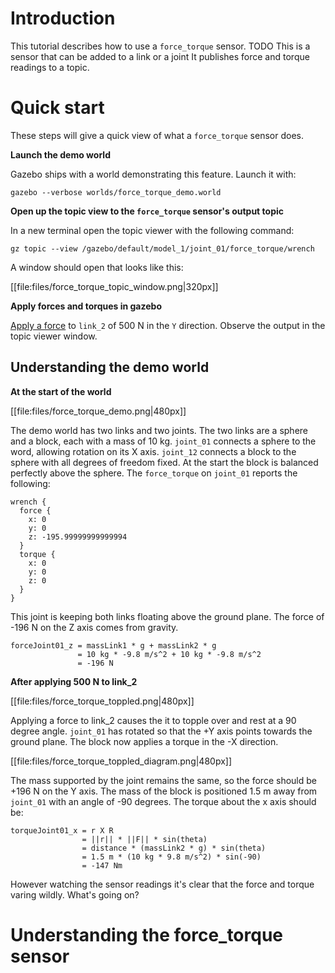 # Introduction
This tutorial describes how to use a `force_torque` sensor.
TODO This is a sensor that can be added to a link or a joint
It publishes force and torque readings to a topic.


# Quick start
These steps will give a quick view of what a `force_torque` sensor does.

**Launch the demo world**

Gazebo ships with a world demonstrating this feature.
Launch it with:

```
gazebo --verbose worlds/force_torque_demo.world
```

**Open up the topic view to the `force_torque` sensor's output topic**

In a new terminal open the topic viewer with the following command:

```
gz topic --view /gazebo/default/model_1/joint_01/force_torque/wrench
```

A window should open that looks like this:

[[file:files/force_torque_topic_window.png|320px]]

**Apply forces and torques in gazebo**

[Apply a force](tutorials?tut=apply_force_torque) to `link_2` of 500 N in the `Y` direction.
Observe the output in the topic viewer window.


## Understanding the demo world

**At the start of the world**

[[file:files/force_torque_demo.png|480px]]

The demo world has two links and two joints.
The two links are a sphere and a block, each with a mass of 10 kg.
`joint_01` connects a sphere to the word, allowing rotation on its X axis.
`joint_12` connects a block to the sphere with all degrees of freedom fixed.
At the start the block is balanced perfectly above the sphere.
The `force_torque` on `joint_01` reports the following:

```
wrench {
  force {
    x: 0
    y: 0
    z: -195.99999999999994
  }
  torque {
    x: 0
    y: 0
    z: 0
  }
}
```

This joint is keeping both links floating above the ground plane.
The force of -196 N on the Z axis comes from gravity.

```
forceJoint01_z = massLink1 * g + massLink2 * g
               = 10 kg * -9.8 m/s^2 + 10 kg * -9.8 m/s^2
               = -196 N
```

**After applying 500 N to link_2**

[[file:files/force_torque_toppled.png|480px]]

Applying a force to link_2 causes the it to topple over and rest at a 90 degree angle.
`joint_01` has rotated so that the +Y axis points towards the ground plane.
The block now applies a torque in the -X direction.

[[file:files/force_torque_toppled_diagram.png|480px]]

The mass supported by the joint remains the same, so the force should be +196 N on the Y axis.
The mass of the block is positioned 1.5 m away from `joint_01` with an angle of -90 degrees.
The torque about the x axis should be:

```
torqueJoint01_x = r X R
                = ||r|| * ||F|| * sin(theta)
                = distance * (massLink2 * g) * sin(theta)
                = 1.5 m * (10 kg * 9.8 m/s^2) * sin(-90)
                = -147 Nm
```

However watching the sensor readings it's clear that the force and torque varing wildly.
What's going on?


# Understanding the force_torque sensor



